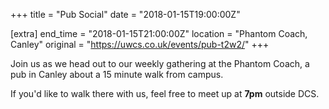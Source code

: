 +++
title = "Pub Social"
date = "2018-01-15T19:00:00Z"

[extra]
end_time = "2018-01-15T21:00:00Z"
location = "Phantom Coach, Canley"
original = "https://uwcs.co.uk/events/pub-t2w2/"
+++

Join us as we head out to our weekly gathering at the Phantom Coach, a pub in Canley about a 15 minute walk from campus.

  

If you'd like to walk there with us, feel free to meet up at **7pm** outside DCS.

